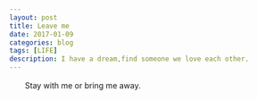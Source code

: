 ```yaml
---
layout: post
title: Leave me
date: 2017-01-09
categories: blog
tags: [LIFE]
description: I have a dream,find someone we love each other.
---
```



　　Stay with me or bring me away.
